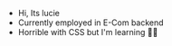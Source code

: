 - Hi, Its lucie
- Currently employed in E-Com backend
- Horrible with CSS but I'm learning
🏳️‍🌈
<!---
luciezka/luciezka is a ✨ special ✨ repository because its `README.md` (this file) appears on your GitHub profile.
You can click the Preview link to take a look at your changes.
--->
